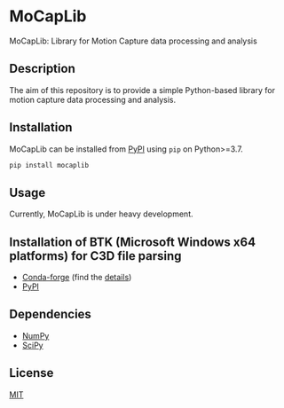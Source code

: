 # MoCapLib
MoCapLib: Library for Motion Capture data processing and analysis

## Description
The aim of this repository is to provide a simple Python-based library for motion capture data processing and analysis.

## Installation
MoCapLib can be installed from [PyPI](https://pypi.org/project/mocaplib/) using ```pip``` on Python>=3.7.

```bash
pip install mocaplib
```

## Usage
Currently, MoCapLib is under heavy development.

## Installation of BTK (Microsoft Windows x64 platforms) for C3D file parsing
- [Conda-forge](https://anaconda.org/conda-forge/btk) (find the [details](https://github.com/Biomechanical-ToolKit/BTKCore/issues/28#issuecomment-572571063))
- [PyPI](https://pypi.org/project/pyBTK/)

## Dependencies
- [NumPy](https://numpy.org/)
- [SciPy](https://www.scipy.org/)

## License
[MIT](https://choosealicense.com/licenses/mit/)
